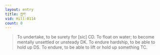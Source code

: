 ```yaml
---
layout: entry
title: ཁྱག་
vid: Hill:0114
count: 0
---
```

> To undertake, to be surety for [sic] CD\. To float on water; to become mentally unsettled or unsteady DK\. To endure hardship, to be able to hold up DS\. To endure, to be able to lift or hold up something TC\.


